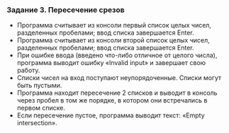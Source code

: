 ### Задание 3. Пересечение срезов

- Программа считывает из консоли первый список целых чисел, разделенных пробелами; ввод списка завершается Enter.
- Программа считывает из консоли второй список целых чисел, разделенных пробелами; ввод списка завершается Enter.
- При ошибке ввода (введено что-либо отличное от целого числа), программа выводит ошибку «Invalid input» и завершает свою работу.
- Списки чисел на вход поступают неупорядоченные. Списки могут быть пустыми.
- Программа находит пересечение 2 списков и выводит в консоль через пробел в том же порядке, в котором они встречались в первом списке. 
- Если пересечение пустое, программа выводит текст: «Empty intersection». 
